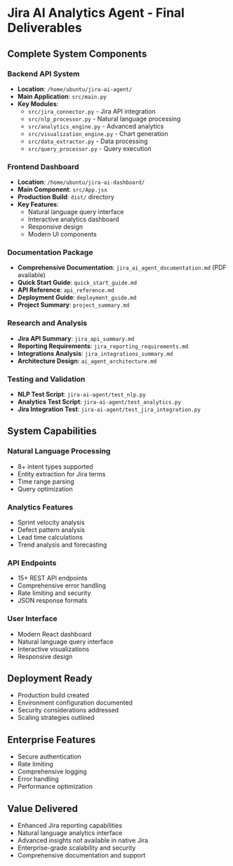 # Jira AI Analytics Agent - Final Deliverables

## Complete System Components

### Backend API System
- **Location**: `/home/ubuntu/jira-ai-agent/`
- **Main Application**: `src/main.py`
- **Key Modules**:
  - `src/jira_connector.py` - Jira API integration
  - `src/nlp_processor.py` - Natural language processing
  - `src/analytics_engine.py` - Advanced analytics
  - `src/visualization_engine.py` - Chart generation
  - `src/data_extractor.py` - Data processing
  - `src/query_processor.py` - Query execution

### Frontend Dashboard
- **Location**: `/home/ubuntu/jira-ai-dashboard/`
- **Main Component**: `src/App.jsx`
- **Production Build**: `dist/` directory
- **Key Features**:
  - Natural language query interface
  - Interactive analytics dashboard
  - Responsive design
  - Modern UI components

### Documentation Package
- **Comprehensive Documentation**: `jira_ai_agent_documentation.md` (PDF available)
- **Quick Start Guide**: `quick_start_guide.md`
- **API Reference**: `api_reference.md`
- **Deployment Guide**: `deployment_guide.md`
- **Project Summary**: `project_summary.md`

### Research and Analysis
- **Jira API Summary**: `jira_api_summary.md`
- **Reporting Requirements**: `jira_reporting_requirements.md`
- **Integrations Analysis**: `jira_integrations_summary.md`
- **Architecture Design**: `ai_agent_architecture.md`

### Testing and Validation
- **NLP Test Script**: `jira-ai-agent/test_nlp.py`
- **Analytics Test Script**: `jira-ai-agent/test_analytics.py`
- **Jira Integration Test**: `jira-ai-agent/test_jira_integration.py`

## System Capabilities

### Natural Language Processing
- 8+ intent types supported
- Entity extraction for Jira terms
- Time range parsing
- Query optimization

### Analytics Features
- Sprint velocity analysis
- Defect pattern analysis
- Lead time calculations
- Trend analysis and forecasting

### API Endpoints
- 15+ REST API endpoints
- Comprehensive error handling
- Rate limiting and security
- JSON response formats

### User Interface
- Modern React dashboard
- Natural language query interface
- Interactive visualizations
- Responsive design

## Deployment Ready
- Production build created
- Environment configuration documented
- Security considerations addressed
- Scaling strategies outlined

## Enterprise Features
- Secure authentication
- Rate limiting
- Comprehensive logging
- Error handling
- Performance optimization

## Value Delivered
- Enhanced Jira reporting capabilities
- Natural language analytics interface
- Advanced insights not available in native Jira
- Enterprise-grade scalability and security
- Comprehensive documentation and support


